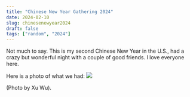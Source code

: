 ```yaml
---
title: "Chinese New Year Gathering 2024"
date: 2024-02-10
slug: chinesenewyear2024
draft: false
tags: ["random", "2024"]
---
```

Not much to say. This is my second Chinese New Year in the U.S., had a crazy but wonderful night with a couple of good friends. I love everyone here. 

Here is a photo of what we had:
![][photo1]

[photo1]: Dinner2024.jpg
(Photo by Xu Wu).